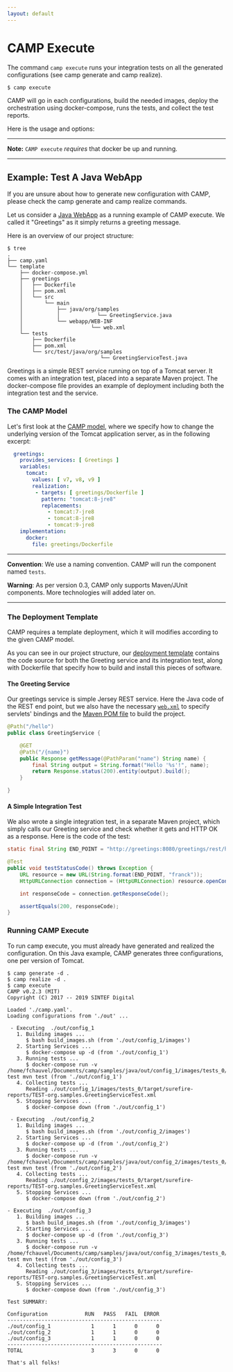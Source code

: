 ```yaml
---
layout: default
---
```


# CAMP Execute

The command `camp execute` runs your integration tests on all the
generated configurations (see camp generate and camp realize).


```bash
$ camp execute
```

CAMP will go in each configurations, build the needed images, deploy
the orchestration using docker-compose, runs the tests, and collect
the test reports.

Here is the usage and options:

---
**Note:** `CAMP execute` *requires* that docker be up and running.

---


## Example: Test A Java WebApp

If you are unsure about how to generate new configuration with CAMP,
please check the camp generate and camp realize commands.

Let us consider a [Java
WebApp](http://github.com/stamp-project/camp/samples/java) as a
running example of CAMP execute. We called it "Greetings" as
it simply returns a greeting message.

Here is an overview of our project structure:

```console
$ tree
.
├── camp.yaml
└── template
    ├── docker-compose.yml
    ├── greetings
    │   ├── Dockerfile
    │   ├── pom.xml
    │   └── src
    │       └── main
    │           ├── java/org/samples
    │           │            └── GreetingService.java
    │           └── webapp/WEB-INF
    │                      └── web.xml
    └── tests
        ├── Dockerfile
        ├── pom.xml
        └── src/test/java/org/samples
                              └── GreetingServiceTest.java
```

Greetings is a simple REST service running on top of a Tomcat
server. It comes with an integration test, placed into a separate
Maven project. The docker-compose file provides an example of
deployment including both the integration test and the service.

### The CAMP Model

Let's first look at the [CAMP
model](http://github.com/stamp-project/camp/samples/java/camp.yaml),
where we specify how to change the underlying version of the Tomcat
application server, as in the following excerpt:

```yaml
  greetings:
    provides_services: [ Greetings ]
    variables:
      tomcat:
        values: [ v7, v8, v9 ]
        realization:
         - targets: [ greetings/Dockerfile ]
           pattern: "tomcat:8-jre8"
           replacements:
             - tomcat:7-jre8
             - tomcat:8-jre8
             - tomcat:9-jre8
    implementation:
      docker:
        file: greetings/Dockerfile
```

---
**Convention**: We use a naming convention. CAMP will run the component
named `tests`.

**Warning**: As per version 0.3, CAMP only supports Maven/JUnit
components. More technologies will added later on.

---


### The Deployment Template

CAMP requires a template deployment, which it will modifies according
to the given CAMP model.

As you can see in our project structure, our [deployment
template](http://github.com/stamp-project/camp/samples/java/template)
contains the code source for both the Greeting service and its
integration test, along with Dockerfile that specify how to build and
install this pieces of software.

#### The Greeting Service

Our greetings service is simple Jersey REST service. Here the Java
code of the REST end point, but we also have the necessary
[`web.xml`](http://github.com/stamp-project/camp/samples/java/template/greetings/src/main/webapp/WEB-INF/web.xml)
to specify servlets' bindings and the [Maven POM
file](http://github.com/stamp-project/camp/samples/java/template/greetings/pom.xml)
to build the project.

```java
@Path("/hello")
public class GreetingService {

    @GET
    @Path("/{name}")
    public Response getMessage(@PathParam("name") String name) {
        final String output = String.format("Hello '%s'!", name);
        return Response.status(200).entity(output).build();
    }

}
```

#### A Simple Integration Test

We also wrote a single integration test, in a separate Maven project,
which simply calls our Greeting service and check whether it gets and
HTTP OK as a response. Here is the code of the test:

```java
static final String END_POINT = "http://greetings:8080/greetings/rest/hello/%s";

@Test
public void testStatusCode() throws Exception {
    URL resource = new URL(String.format(END_POINT, "franck"));
    HttpURLConnection connection = (HttpURLConnection) resource.openConnection();

    int responseCode = connection.getResponseCode();

    assertEquals(200, responseCode);
}
```


### Running CAMP Execute

To run camp execute, you must already have generated and realized the
configuration. On this Java example, CAMP generates three
configurations, one per version of Tomcat.

```console
$ camp generate -d .
$ camp realize -d .
$ camp execute
CAMP v0.2.3 (MIT)
Copyright (C) 2017 -- 2019 SINTEF Digital

Loaded './camp.yaml'.
Loading configurations from './out' ...

 - Executing  ./out/config_1
   1. Building images ...
      $ bash build_images.sh (from './out/config_1/images')
   2. Starting Services ...
      $ docker-compose up -d (from './out/config_1')
   3. Running tests ...
      $ docker-compose run -v /home/fchauvel/Documents/camp/samples/java/out/config_1/images/tests_0/:/tests test mvn test (from './out/config_1')
   4. Collecting tests ...
      Reading ./out/config_1/images/tests_0/target/surefire-reports/TEST-org.samples.GreetingServiceTest.xml
   5. Stopping Services ...
      $ docker-compose down (from './out/config_1')

 - Executing  ./out/config_2
   1. Building images ...
      $ bash build_images.sh (from './out/config_2/images')
   2. Starting Services ...
      $ docker-compose up -d (from './out/config_2')
   3. Running tests ...
      $ docker-compose run -v /home/fchauvel/Documents/camp/samples/java/out/config_2/images/tests_0/:/tests test mvn test (from './out/config_2')
   4. Collecting tests ...
      Reading ./out/config_2/images/tests_0/target/surefire-reports/TEST-org.samples.GreetingServiceTest.xml
   5. Stopping Services ...
      $ docker-compose down (from './out/config_2')

- Executing  ./out/config_3
   1. Building images ...
      $ bash build_images.sh (from './out/config_3/images')
   2. Starting Services ...
      $ docker-compose up -d (from './out/config_3')
   3. Running tests ...
      $ docker-compose run -v /home/fchauvel/Documents/camp/samples/java/out/config_3/images/tests_0/:/tests test mvn test (from './out/config_3')
   4. Collecting tests ...
      Reading ./out/config_3/images/tests_0/target/surefire-reports/TEST-org.samples.GreetingServiceTest.xml
   5. Stopping Services ...
      $ docker-compose down (from './out/config_3')

Test SUMMARY:

Configuration            RUN   PASS   FAIL  ERROR
--------------------------------------------------
./out/config_1             1      1      0      0
./out/config_2             1      1      0      0
./out/config_3             1      1      0      0
--------------------------------------------------
TOTAL                      3      3      0      0

That's all folks!
```

